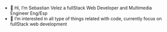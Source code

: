 - 👋 Hi, I’m Sebastian Velez a fullStack Web Developer and  Multimedia Engineer Eng/Esp
- 👀 I’m interested in all type of things related with code, currently focus on fullStack web development

